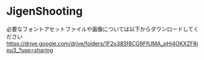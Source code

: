 # JigenShooting
必要なフォントアセットファイルや画像については以下からダウンロードしてください
https://drive.google.com/drive/folders/1F2o385f8CG9FfUMA_pHi4OKXZF8jpu3_?usp=sharing
